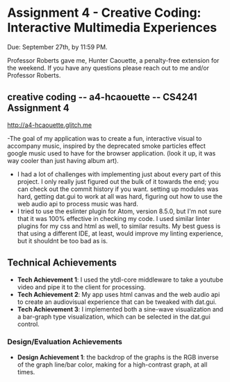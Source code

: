 Assignment 4 - Creative Coding: Interactive Multimedia Experiences
===

Due: September 27th, by 11:59 PM.

Professor Roberts gave me, Hunter Caouette, a penalty-free extension for the weekend. If you have any questions please reach out to me and/or Professor Roberts.


## creative coding -- a4-hcaouette -- CS4241 Assignment 4

http://a4-hcaouette.glitch.me

-The goal of my application was to create a fun, interactive visual to accompany music, inspired by the deprecated smoke particles effect google music used to have for the browser application. (look it up, it was way cooler than just having album art).
- I had a lot of challenges with implementing just about every part of this project. I only really just figured out the bulk of it towards the end; you can check out the commit history if you want. setting up modules was hard, getting dat.gui to work at all was hard, figuring out how to use the web audio api to process music was hard.
- I tried to use the eslinter plugin for Atom, version 8.5.0, but I'm not sure that it was 100% effective in checking my code. I used similar linter plugins for my css and html as well, to similar results. My best guess is that using a different IDE, at least, would improve my linting experience, but it shouldnt be too bad as is.

## Technical Achievements
- **Tech Achievement 1**: I used the ytdl-core middleware to take a youtube video and pipe it to the client for processing.
- **Tech Achievement 2**: My app uses html canvas and the web audio api to create an audiovisual experience that can be tweaked with dat.gui.
- **Tech Achievement 3**: I implemented both a sine-wave visualization and a bar-graph type visualization, which can be selected in the dat.gui control.

### Design/Evaluation Achievements
- **Design Achievement 1**: the backdrop of the graphs is the RGB inverse of the graph line/bar color, making for a high-contrast graph, at all times.
